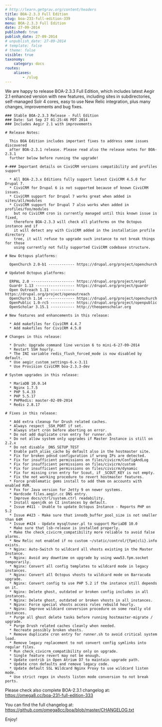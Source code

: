 ```yaml
---
# http://learn.getgrav.org/content/headers
title: BOA-2.3.3 Full Edition
slug: boa-233-full-edition-339
menu: BOA-2.3.3 Full Edition
date: 27-09-2014
published: true
publish_date: 27-09-2014
# unpublish_date: 27-09-2014
# template: false
# theme: false
visible: true
taxonomy:
    category: docs
routes:
    aliases:
        - /slug
---
```


 We are happy to release BOA-2.3.3 Full Edition, which includes latest Aegir 2.1 enhanced version with new features, including sites in subdirectories, self-managed Solr 4 cores, easy to use New Relic integration, plus many changes, improvements and bug fixes.

 
    ### Stable BOA-2.3.3 Release - Full Edition
    ### Date: Sat Sep 27 01:25:46 PDT 2014
    ### Includes Aegir 2.1 with improvements
    
    # Release Notes:
    
      This BOA Edition includes important fixes to address some issues discovered
      after BOA-2.3.1 release. Please read also the release notes for BOA-2.3.1
      further below before running the upgrade!
    
    #-### Important details on CiviCRM versions compatibility and profiles support
    
      * All BOA-2.3.x Editions fully support latest CiviCRM 4.5.0 for Drupal 7.
      * CiviCRM for Drupal 6 is not supported because of known CiviCRM issues.
      * CiviCRM support for Drupal 7 works great when added in sites/all/modules
      * CiviCRM support for Drupal 7 also works when added in profiles/foo/modules
        but no CiviCRM cron is currently managed until this known issue is fixed,
        therefore BOA-2.3.3 will check all platforms on the Octopus instance and if
        it will detect any with CiviCRM added in the installation profile directory
        tree, it will refuse to upgrade such instance to not break things for those
        using currently not fully supported CiviCRM codebase structure.
    
    # New Octopus platforms:
    
      OpenChurch 2.0-b1 ------------ https://drupal.org/project/openchurch
    
    # Updated Octopus platforms:
    
      ERPAL 2.0 -------------------- https://drupal.org/project/erpal
      Guardr 1.13 ------------------ https://drupal.org/project/guardr
      Open Outreach 1.11 ----------- https://drupal.org/project/openoutreach
      OpenChurch 1.14 -------------- https://drupal.org/project/openchurch
      OpenPublic 1.0-rc5 ----------- https://drupal.org/project/openpublic
      OpenScholar 3.15.1 ----------- http://theopenscholar.org
    
    # New features and enhancements in this release:
    
      * Add makefiles for CiviCRM 4.4.7
      * Add makefiles for CiviCRM 4.5.0
    
    # Changes in this release:
    
      * Drush: Upgrade command line version 6 to mini-6-27-09-2014
      * Restart SSH hourly.
      * The INI variable redis_flush_forced_mode is now disabled by default.
      * Use aegir_custom_settings-6.x-3.11
      * Use Provision CiviCRM boa-2.3.3-dev
    
    # System upgrades in this release:
    
      * MariaDB 10.0.14
      * Nginx 1.7.5
      * PHP 5.4.33
      * PHP 5.5.17
      * PHPRedis: master-02-09-2014
      * Redis 2.8.17
    
    # Fixes in this release:
    
      * Add extra cleanup for Drush related caches.
      * Always respect _SSH_PORT if set.
      * Always start cron before aborting on error.
      * Do not add duplicate cron entry for runner.sh
      * Do not allow system only upgrades if Master Instance is still on 2.2.x
      * Do not disable _DNS_SETUP_TEST
      * Enable path_alias_cache by default also in the hostmaster site.
      * Fix for broken pdnsd configuration if wrong IPs are detected.
      * Fix for insufficient permissions on files/civicrm/ConfigAndLog
      * Fix for insufficient permissions on files/civicrm/custom
      * Fix for insufficient permissions on files/civicrm/dynamic
      * Fix for missing cron entry for Scout, if _SCOUT_KEY is not empty.
      * Fix the not working procedure to revert hostmaster features.
      * Force problematic gems install to add them on accounts with enabled RVM.
      * Fox for Java version for Jetty 9 on newer systems.
      * Hardcode files.aegir.cc DNS entry.
      * Improve docs/ctrl/system.ctrl readability.
      * Install openjdk on CI instances by default.
      * Issue #411 - Unable to update Octopus Instance - Reports PHP on 5.2
      * Issue #423 - Make sure that innodb_buffer_pool_size is not smaller than 64M
      * Issue #424 - Update mysqltuner.pl to support MariaDB 10.0
      * Make sure that lsb-release is installed properly.
      * Make the check_civicrm_compatibility more reliable to avoid false alarms.
      * New Relic not enabled if no custom ~/static/control/{fpm|cli}.info exists.
      * Nginx: Auto-Switch to wildcard all vhosts existing in the Master Instance.
      * Nginx: Avoid any downtime on upgrade by using www53.fpm.socket temporarily.
      * Nginx: Convert all config templates to wildcard mode in legacy instances.
      * Nginx: Convert all Octopus vhosts to wildcard mode on Barracuda upgrade.
      * Nginx: Convert config to use PHP 5.2 if the instance still depends on it.
      * Nginx: Delete ghost, outdated or broken config includes in all instances.
      * Nginx: Delete ghost, outdated or broken vhosts in all instances.
      * Nginx: Force special vhosts access rules rebuild hourly.
      * Nginx: Improve wildcard conversion procedure on some really old instances.
      * Purge all ghost delete tasks before running hostmaster-migrate / upgrade.
      * Purge Drush related caches cleanly when needed.
      * Recreate possibly broken vhosts.
      * Remove duplicate cron entry for runner.sh to avoid critical system load.
      * Remove legacy replacement to not convert config symlinks into regular files.
      * Run check_civicrm_compatibility only on upgrade.
      * Single feature revert may not be enough.
      * Update contrib in Open Atrium D7 to maintain upgrade path.
      * Update cron defaults and remove legacy code.
      * Update default SSL Wildcard Nginx Proxy to use wildcard listen mode.
      * Use strict regex in vhosts listen mode conversion to not break ports.
    


Please check also complete BOA-2.3.1 changelog at: https://omega8.cc/boa-231-full-edition-333

You can find the full changelog at: https://github.com/omega8cc/boa/blob/master/CHANGELOG.txt

Enjoy!